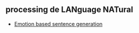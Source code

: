 ## processing de LANguage NATural
- [Emotion based sentence generation](https://github.com/Hyouteki/lanat/tree/main/ebsg)
